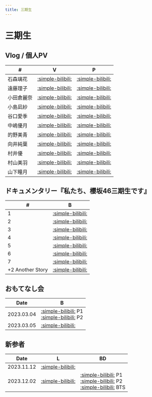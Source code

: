 ```yaml
---
title: 三期生
---
```


# 三期生
## Vlog / 個人PV
| #   | V | P |
| --- | --- | --- | 
| 石森璃花 | [:simple-bilibili:](https://www.bilibili.com/video/BV17G4y1D7SU/) | [:simple-bilibili:](https://www.bilibili.com/video/BV1KH4y1r7sD/) | 
| 遠藤理子 | [:simple-bilibili:](https://www.bilibili.com/video/BV1yT411f7xn/) | [:simple-bilibili:](https://www.bilibili.com/video/BV1SC4y1g7CL/) | 
| 小田倉麗奈 | [:simple-bilibili:](https://www.bilibili.com/video/BV1tv4y1v7Dg/) | [:simple-bilibili:](https://www.bilibili.com/video/BV1sB4y1o7fM/) | 
| 小島凪紗 | [:simple-bilibili:](https://www.bilibili.com/video/BV1dP4y1e7ee/) | [:simple-bilibili:](https://www.bilibili.com/video/BV14G41127kA/) | 
| 谷口愛季 | [:simple-bilibili:](https://www.bilibili.com/video/BV1BP4y1k7iV/) | [:simple-bilibili:](https://www.bilibili.com/video/BV16h4y1q7BJ/) | 
| 中嶋優月 | [:simple-bilibili:](https://www.bilibili.com/video/BV1V84y187JY/) | [:simple-bilibili:](https://www.bilibili.com/video/BV1hp4y1T7m1/) | 
| 的野美青 | [:simple-bilibili:](https://www.bilibili.com/video/BV1C84y1P75G/) | [:simple-bilibili:](https://www.bilibili.com/video/BV1Yw411C73r/) | 
| 向井純葉 | [:simple-bilibili:](https://www.bilibili.com/video/BV1FW4y1V7fV/) | [:simple-bilibili:](https://www.bilibili.com/video/BV1np4y1T7gY/) | 
| 村井優 | [:simple-bilibili:](https://www.bilibili.com/video/BV1vP411f7Yv/) | [:simple-bilibili:](https://www.bilibili.com/video/BV11w411C7V7/) | 
| 村山美羽 | [:simple-bilibili:](https://www.bilibili.com/video/BV1uG4y1D7CT/) | [:simple-bilibili:](https://www.bilibili.com/video/BV1A94y1b7UU/) | 
| 山下瞳月 | [:simple-bilibili:](https://www.bilibili.com/video/BV13Y41167wv/) | [:simple-bilibili:](https://www.bilibili.com/video/BV11H4y1X7j1/) | 

## ドキュメンタリー『私たち、櫻坂46三期生です』

| #   | B |
| --- | --- | 
| 1 | [:simple-bilibili:](https://www.bilibili.com/video/BV1xd4y1V7EX/) |
| 2 | [:simple-bilibili:](https://www.bilibili.com/video/BV1kT41117NJ/) |
| 3 | [:simple-bilibili:](https://www.bilibili.com/video/BV1RG4y1D7SK/) |
| 4 | [:simple-bilibili:](https://www.bilibili.com/video/BV1UM411v7qD/) |
| 5 | [:simple-bilibili:](https://www.bilibili.com/video/BV1yA411z749/) |
| 6 | [:simple-bilibili:](https://www.bilibili.com/video/BV1q84y1G7ji/) |
| 7 | [:simple-bilibili:](https://www.bilibili.com/video/BV1oR4y1q739/) |
| +2 Another Story | [:simple-bilibili:](https://www.bilibili.com/video/BV1ws4y1j7oi/) |

## おもてなし会

| Date | B |
| --- | --- | 
| 2023.03.04 | [:simple-bilibili:](https://www.bilibili.com/video/BV1qa4y1m7Qc/) P1 <br> [:simple-bilibili:](https://www.bilibili.com/video/BV1sV411X7NN/) P2 |
| 2023.03.05 | [:simple-bilibili:](https://www.bilibili.com/video/BV1JX4y1S7QY/) |

## 新参者

| Date | L | BD |
| --- | --- | --- |
| 2023.11.12 | [:simple-bilibili:](https://www.bilibili.com/video/BV1Lu4y1V7R4/) | |
| 2023.12.02 | [:simple-bilibili:](https://www.bilibili.com/video/BV1Rt421b7Uo/) | [:simple-bilibili:](https://www.bilibili.com/video/BV13C411a7bm/) P1 <br> [:simple-bilibili:](https://www.bilibili.com/video/BV1xw4m1Z7Li/) P2 <br> [:simple-bilibili:](https://www.bilibili.com/video/BV1sc411S7oH/) BTS |

